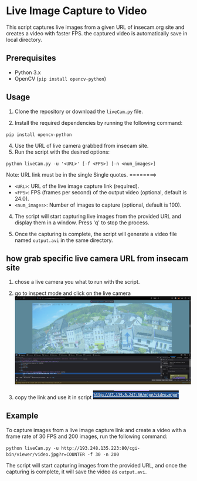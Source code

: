 # Live Image Capture to Video

This script captures live images from a given URL of insecam.org site and creates a video with faster FPS. 
the captured video is automatically save in local directory.


## Prerequisites

- Python 3.x
- OpenCV (`pip install opencv-python`)

## Usage

1. Clone the repository or download the `liveCam.py` file.

2. Install the required dependencies by running the following command:

`pip install opencv-python`

4. Use the URL of live camera grabbed from insecam site.
3. Run the script with the desired options:

`python liveCam.py -u '<URL>' [-f <FPS>] [-n <num_images>]`

Note: URL link must be in the single Single quotes.
========>

- `<URL>`: URL of the live image capture link (required).
- `<FPS>`: FPS (frames per second) of the output video (optional, default is 24.0).
- `<num_images>`: Number of images to capture (optional, default is 100).

4. The script will start capturing live images from the provided URL and display them in a window. Press 'q' to stop the process.

5. Once the capturing is complete, the script will generate a video file named `output.avi` in the same directory.

## how grab specific live camera URL from insecam site
1. chose a live camera you what to run with the script.

2. go to inspect mode and click on the live camera
![image info](Images/web.PNG)

3. copy the link and use it in script
![image info](Images/link.PNG)

## Example

To capture images from a live image capture link and create a video with a frame rate of 30 FPS and 200 images, run the following command:

`python liveCam.py -u http://193.248.135.223:80/cgi-bin/viewer/video.jpg?r=COUNTER -f 30 -n 200`

The script will start capturing images from the provided URL, and once the capturing is complete, it will save the video as `output.avi`.

